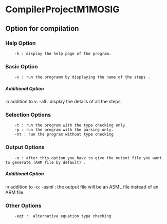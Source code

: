 # CompilerProjectM1MOSIG

## Option for compilation

### Help Option

		-h : display the help page of the program.

### Basic Option

		-v : run the programm by displaying the name of the steps .

##### Additional Option
in addition to v:
		-all : display the details of all the steps.

### Selection Options
					
		-t : run the program with the type checking only.
		-p : run the program with the parsing only.
		-nt : run the program without type checking 
					
### Output Options	

		-o : after this option you have to give the output file you want to generate (ARM file by default) .
					
##### Additional Option
in addition to -o:
		-asml : the output file will be an ASML file instead of an ARM file.
		
### Other Options

		-eqt :  alternative equation type checking 

